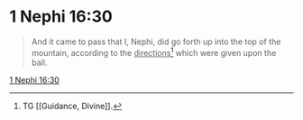 # 1 Nephi 16:30

> And it came to pass that I, Nephi, did go forth up into the top of the mountain, according to the <u>directions</u>[^a] which were given upon the ball.

[1 Nephi 16:30](https://www.churchofjesuschrist.org/study/scriptures/bofm/1-ne/16?lang=eng&id=p30#p30)


[^a]: TG [[Guidance, Divine]].
